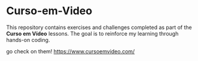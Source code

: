 # Curso-em-Video

This repository contains exercises and challenges completed as part of the **Curso em Vídeo** lessons. The goal is to reinforce my learning through hands-on coding.

go check on them!
https://www.cursoemvideo.com/
